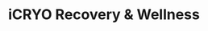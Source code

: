 ---
title: "iCRYO Recovery & Wellness"
url: /wichita/icryo-recovery-and-wellness/
shop: nutrition supplements
---